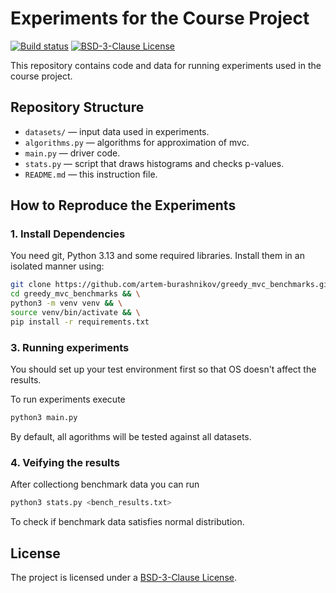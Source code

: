 # Experiments for the Course Project

[![Build status][status-shield]][status-url]
[![BSD-3-Clause License][license-shield]][license-url]

This repository contains code and data for running experiments used in the course project.

## Repository Structure

- `datasets/` — input data used in experiments.
- `algorithms.py` — algorithms for approximation of mvc.
- `main.py` — driver code.
- `stats.py` — script that draws histograms and checks p-values.
- `README.md` — this instruction file.

## How to Reproduce the Experiments

### 1. Install Dependencies

You need git, Python 3.13 and some required libraries.
Install them in an isolated manner using:

```bash
git clone https://github.com/artem-burashnikov/greedy_mvc_benchmarks.git && \
cd greedy_mvc_benchmarks && \
python3 -m venv venv && \
source venv/bin/activate && \
pip install -r requirements.txt
```
### 3. Running experiments

You should set up your test environment first so that OS doesn't affect the results.

To run experiments execute

```bash
python3 main.py
```

By default, all agorithms will be tested against all datasets.

### 4. Veifying the results

After collectiong benchmark data you can run

```bash
python3 stats.py <bench_results.txt>
```

To check if benchmark data satisfies normal distribution.


## License

The project is licensed under a [BSD-3-Clause License][license-url].

[license-url]: LICENSE
[license-shield]: https://img.shields.io/github/license/artem-burashnikov/greedy_mvc_benchmarks?style=for-the-badge&color=blue
[status-shield]: https://img.shields.io/github/actions/workflow/status/artem-burashnikov/greedy_mvc_benchmarks/.github%2Fworkflows%2Fci.yml?style=for-the-badge
[status-url]: https://github.com/artem-burashnikov/greedy_mvc_benchmarks/blob/main/.github/workflows/ci.yml
